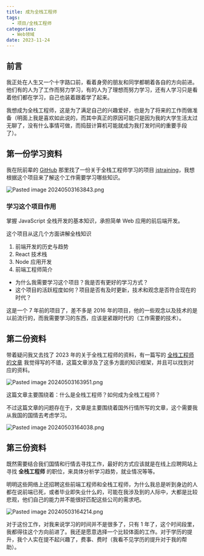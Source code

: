 ```yaml
---
title: 成为全栈工程师
tags:
  - 项目/全栈工程师
categories:
  - Web领域
date: 2023-11-24
---
```


## 前言

我正处在人生又一个十字路口前，看着身旁的朋友和同学都朝着各自的方向前进。他们有的人为了工作而努力学习，有的人为了理想而努力学习，还有人学习只是看着他们都在学习，自己也装着跟着学了起来。

我想成为全栈工程师，这是为了满足自己的兴趣爱好，也是为了将来的工作而做准备（明面上我是喜欢如此说的，而其中真正的原因可能只是因为我的大学生活太过无聊了，没有什么事情可做，而捣鼓计算机可能就成为我打发时间的重要手段了）。

## 第一份学习资料

我在阮前辈的 [GitHub](https://github.com/ruanyf/) 那里找了一份关于全栈工程师学习的项目 [jstraining](https://github.com/ruanyf/jstraining)，我想根据这个项目来了解这个工作需要学习哪些知识。

![Pasted image 20240503163843.png](https://s2.loli.net/2024/05/05/OmSe3YuL9D7MrQw.png)

### 学习这个项目作用

掌握 JavaScript 全栈开发的基本知识，承担简单 Web 应用的前后端开发。

这个项目从这几个方面讲解全栈知识

1. 前端开发的历史与趋势
2. React 技术栈
3. Node 应用开发
4. 前端工程师简介

* 为什么我需要学习这个项目？我是否有更好的学习方式？
* 这个项目的活跃程度如何？项目是否有及时更新，技术和观念是否符合现在的时代？

这是一个 7 年前的项目了，差不多是 2016 年的项目，他的一些观念以及技术的是以前流行的，而我需要学习的东西，应该是紧跟时代的（工作需要的技术）。

## 第二份资料

带着疑问我又去找了 2023 年的关于全栈工程师的资料，有一篇写的 [全栈工程师的文章](https://www.freecodecamp.org/chinese/news/full-stack-engineer-career-guide/) 我觉得写的不错，这篇文章涉及了这多方面的知识框架，并且可以找到对应的资料。

![Pasted image 20240503163951.png](https://s2.loli.net/2024/05/05/8rvOaUN2sjkcnRi.png)

这篇文章主要围绕着：什么是全栈工程师？如何成为全栈工程师？

不过这篇文章的问题存在于，文章是主要围绕着国外行情所写的文章，这个需要我从我国的国情去考虑学习。

![Pasted image 20240503164038.png](https://s2.loli.net/2024/05/05/91nfXBYEja5ZIWg.png)

## 第三份资料

既然需要结合我们国情和行情去寻找工作，最好的方式应该就是在线上应聘网站上寻找 **全栈工程师** 的职位，来具体分析学习趋势，就业情况等等。

明明这些网络上还招聘这些前端工程师和全栈工程师，为什么我总是听到身边的人都在说前端已死，或者毕业即失业什么的，可能在我涉及到的人际中，大都是比较悲观，他们自己的能力并不能很好匹配这些公司的需求吧。

![Pasted image 20240503164214.png](https://s2.loli.net/2024/05/05/BTMXCmp97P23zEI.png)

对于这份工作，对我来说学习的时间并不是很多了，只有 1 年了，这个时间段里，我都得往这个方向前进了。我还是愿意选择一个比较体面的工作。对于学历的提升，我个人实在提不起兴趣了，费事、费时（我看不见学历的提升对于我的帮助）。
